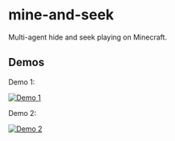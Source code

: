 # mine-and-seek
Multi-agent hide and seek playing on Minecraft.

## Demos

Demo 1:

[![Demo 1](https://img.youtube.com/vi/SkSCwN-mF44/0.jpg)](https://www.youtube.com/watch?v=SkSCwN-mF44)

Demo 2:

[![Demo 2](https://img.youtube.com/vi/Er4B11D6_3E/0.jpg)](https://www.youtube.com/watch?v=Er4B11D6_3E)
